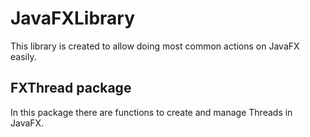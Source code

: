 # JavaFXLibrary
This library is created to allow doing most common actions on JavaFX easily.

## FXThread package
In this package there are functions to create and manage Threads in JavaFX.
